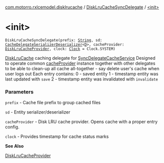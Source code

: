 [com.motorro.rxlcemodel.disklrucache](../index.md) / [DiskLruCacheSyncDelegate](index.md) / [&lt;init&gt;](./-init-.md)

# &lt;init&gt;

`DiskLruCacheSyncDelegate(prefix: `[`String`](https://kotlinlang.org/api/latest/jvm/stdlib/kotlin/-string/index.html)`, sd: `[`CacheDelegateSerializerDeserializer`](../../com.motorro.rxlcemodel.base.service/-cache-delegate-serializer-deserializer/index.md)`<`[`D`](index.md#D)`>, cacheProvider: `[`DiskLruCacheProvider`](-disk-lru-cache-provider/index.md)`, clock: `[`Clock`](../../com.motorro.rxlcemodel.base.entity/-clock/index.md)` = Clock.SYSTEM)`

[DiskLruCache](#) caching delegate for [SyncDelegateCacheService](../../com.motorro.rxlcemodel.base.service/-sync-delegate-cache-service/index.md)
Designed to operate common [cacheProvider](#) instance together with other delegates to be able to clean-up all
cache all-together - say delete user's cache when user logs out
Each entry contains:
0 - saved entity
1 - timestamp entity was last updated with `save`
2 - timestamp entity was invalidated with `invalidate`

### Parameters

`prefix` - Cache file prefix to group cached files

`sd` - Entity serializer/deserializer

`cacheProvider` - Disk LRU cache provider. Opens cache with a proper entry config.

`clock` - Provides timestamp for cache status marks

**See Also**

[DiskLruCacheProvider](-disk-lru-cache-provider/index.md)

